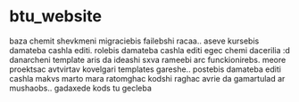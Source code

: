 # btu_website
baza chemit shevkmeni migraciebis failebshi racaa.. aseve kursebis damateba cashla editi. rolebis damateba cashla editi egec chemi dacerilia :d danarcheni template aris da ideashi sxva rameebi arc funckionirebs. meore proektsac avtvirtav kovelgari templates gareshe.. postebis damateba editi cashla makvs marto mara ratomghac kodshi raghac avrie da gamartulad ar mushaobs.. gadaxede kods tu gecleba
